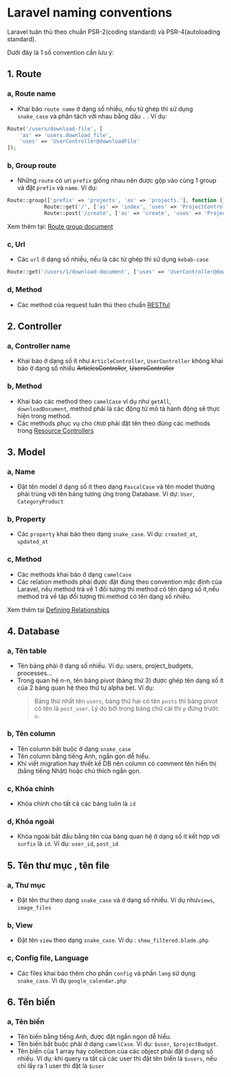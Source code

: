 # Laravel naming conventions

Laravel tuân thủ theo chuẩn PSR-2(coding standard) và PSR-4(autoloading standard).

Dưới đây là 1 số convention cần lưu ý:

## **1. Route**

### **a, Route name**
 
- Khai báo `route name` ở dạng số nhiều, nếu từ ghép thì sử dụng `snake_case` và phân tách với nhau bằng dấu `.` . Ví dụ:

```php
Route('/users/download-file', [
    'as' => 'users.download_file',
    'uses' => 'UserController@downloadFile'
]);
```
### **b, Group route**

- Những `route` có uri `prefix` giống nhau nên được gộp vào cùng 1 group và đặt `prefix` và `name`. Ví dụ:
```php
Route::group(['prefix' => 'projects', 'as' => 'projects.'], function () {
            Route::get('/', ['as' => 'index', 'uses' => 'ProjectController@index']);
            Route::post('/create', ['as' => 'create', 'uses' => 'ProjectController@create']);
```
Xem thêm tại:  [Route group document](https://laravel.com/docs/5.5/routing#route-groups) 

### **c, Url**

- Các `url` ở dạng số nhiều, nếu là các từ ghép thì sử dụng `kebab-case`

```php
Route::get('/users/1/download-document', ['uses' => 'UserController@downloadDocument'])->name('users.download_document');
```

### **d, Method**
- Các method của request tuân thủ theo chuẩn [RESTful](http://wiki.haposoft.com/coding-standard/RESTful.html)

## **2. Controller**

### **a, Controller name**

- Khai báo ở dạng số ít như `ArticleController`, `UserController` không khai báo ở dạng số nhiều 
 ~~ArticlesController~~, ~~UsersController~~
 
### **b, Method**

- Khai báo các method theo `camelCase` ví dụ như `getAll`, `downloadDocument`, method phải là các động từ mô tả hành động sẽ thực hiện trong method.
-  Các methods phục vụ cho `CRUD` phải đặt tên theo đúng các methods trong [Resource Controllers](https://laravel.com/docs/master/controllers#resource-controllers) 

## **3. Model**

### **a, Name**

- Đặt tên model ở dạng số ít theo dạng `PascalCase` và tên model thường phải trùng với tên bảng tương ứng trong Database.
 Ví dự: `User`, `CategoryProduct`

### **b, Property**

- Các `property` khai báo theo dạng `snake_case`. Ví dụ: `created_at`, `updated_at`

### **c, Method**
- Các methods khai báo ở dạng `camelCase`
- Các relation methods phải được đặt đúng theo convention mặc định của Laravel, 
nếu method trả về 1 đối tượng thì method có tên dạng số ít,nếu method trả về tập đối tượng thì method có tên dạng số nhiều.

Xem thêm tại [Defining Relationships](https://laravel.com/docs/master/eloquent-relationships#defining-relationships)

## **4. Database**

### **a, Tên table**

- Tên bảng phải ở dạng số nhiều. Ví dụ: users, project_budgets, processes...
- Trong quan hệ n-n, tên bảng pivot (bảng thứ 3) được ghép tên dạng số ít của 2 bảng quan hệ theo thứ tự alpha bet.
  Ví dụ: 
  > Bảng thứ nhất tên `users`, bảng thứ hai có tên `posts` thì bảng pivot có tên là `post_user`.
  Lý do bởi trong bảng chữ cái thì `p` đứng trước `u`.
  
### **b, Tên column**

- Tên column bắt buộc ở dạng `snake_case`
- Tên column bằng tiếng Anh, ngắn gọn dễ hiểu.
- Khi viết migration hay thiết kế DB nên column có comment tên hiển thị (bằng tiếng Nhật) hoặc chú thích ngắn gọn.

### **c, Khóa chính**
- Khóa chính cho tất cả các bảng luôn là `id`

### **d, Khóa ngoài**

- Khóa ngoài bắt đầu bằng tên của bảng quan hệ ở dạng số ít kết hợp với `surfix` là `id`. Ví dụ: `user_id`, `post_id`

## **5. Tên thư mục , tên file**

### **a, Thư mục**

- Đặt tên thư theo dạng `snake_case` và ở dạng số nhiều. Ví dụ như`views`, `image_files`

### **b, View**

- Đặt tên `view` theo dạng `snake_case`. Ví dụ : `show_filtered.blade.php`

### **c, Config file, Language**

- Các files khai báo thêm cho phần `config` và phần `lang` sử dụng `snake_case`. Ví dụ `google_calendar.php`

 
## **6. Tên biến**

### **a, Tên biến**

- Tên biến bằng tiếng Anh, được đặt ngắn ngọn dễ hiểu.
- Tên biến bắt buộc phải ở dạng `camelCase`. Ví dụ: `$user`, `$projectBudget`.
- Tên biến của 1 array hay collection của các object phải đặt ở dạng số nhiều.
Ví dụ: khi query ra tất cả các user thì đặt tên biến là `$users`, nếu chỉ lấy ra 1 user thì đặt là `$user`


